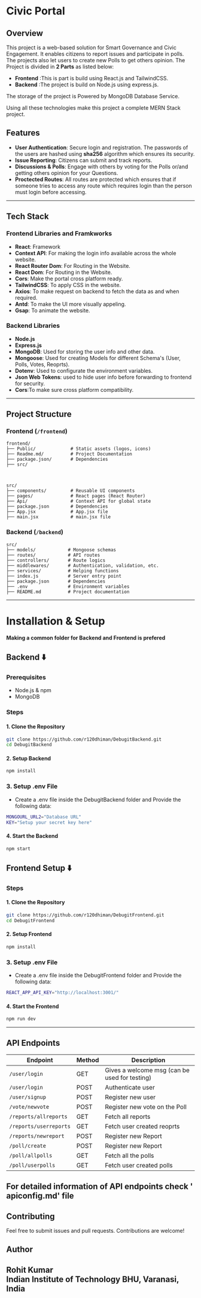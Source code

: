 # Civic Portal

## Overview
This project is a web-based solution for Smart Governance and Civic Engagement. It enables citizens to report issues and participate in polls. The projects also let users to create new Polls to get others opinion.
The Project is divided in  **2 Parts** as listed below:

- **Frontend** :This is part is build using React.js and TailwindCSS.
- **Backend**  :The project is build on Node.js using express.js.

The storage of the project is Powered by MongoDB Database Service.

Using all these technologies make this project a complete MERN Stack project.

## Features
- **User Authentication**: Secure login and registration. The passwords of the users are hashed using **sha256** algorithm which ensures its security.
- **Issue Reporting**: Citizens can submit and track reports.
- **Discussions & Polls**: Engage with others by voting for the Polls or/and getting others opinion for your Questions.
- **Proctected Routes**: All routes are protected which ensures that if someone tries to access any route which requires login than the person must login before accessing.

---

## Tech Stack
### Frontend Libraries and Framkworks
- **React**: Framework
- **Context API**: For making the login info available across the whole website. 
- **React Router Dom**: For Routing in the Website.
- **React Dom**: For Routing in the Website.
- **Cors**: Make the portal cross platform ready.
- **TailwindCSS**: To apply CSS in the website.
- **Axios**: To make request on backend to fetch the data as and when required.
- **Antd**: To make the UI more visually appeling.
- **Gsap**: To animate the website.

### Backend Libraries 
- **Node.js**
- **Express.js**
- **MongoDB**: Used for storing the user info and other data.
- **Mongoose**: Used for creating Models for different Schema's (User, Polls, Votes, Reoprts).
- **Dotenv**: Used to configurate the environment variables.
- **Json Web Tokens**: used to hide user info before forwarding to frontend for security.
- **Cors**:To make sure cross platform compatibility.

---

## Project Structure

### Frontend (`/frontend`)
```
frontend/
├── Public/             # Static assets (logos, icons)
├── Readme.md/          # Project Documentation
├── package.json/       # Dependencies
├── src/       



src/
├── components/         # Reusable UI components
├── pages/              # React pages (React Router)
├── Api/                # Context API for global state     
├── package.json        # Dependencies
├── App.jsx             # App.jsx file
├── main.jsx            # main.jsx file
```

### Backend (`/backend`)
```
src/
├── models/            # Mongoose schemas
├── routes/            # API routes
├── controllers/       # Route logics
├── middlewares/       # Authentication, validation, etc.
├── services/          # Helping functions
├── index.js           # Server entry point
├── package.json       # Dependencies
├── .env               # Environment variables
├── README.md          # Project documentation
```

---

# Installation & Setup
**Making a common folder for Backend and Frontend is prefered**
## Backend ⬇️
### Prerequisites
- Node.js & npm
- MongoDB

### Steps
#### 1. Clone the Repository
```sh
git clone https://github.com/r120dhiman/DebugitBackend.git
cd DebugitBackend
```

#### 2. Setup Backend
```sh
npm install
```
### 3. Setup .env File
- Create a .env file inside the DebugitBackend folder and Provide the following data:
```sh
MONGOURL_URL2="Database URL"
KEY="Setup your secret key here"
```
#### 4. Start the Backend
```sh
npm start
```
## Frontend Setup ⬇️

### Steps
#### 1. Clone the Repository
```sh
git clone https://github.com/r120dhiman/DebugitFrontend.git
cd DebugitFrontend
```

#### 2. Setup Frontend
```sh
npm install
```
### 3. Setup .env File
- Create a .env file inside the DebugitFrontend folder and Provide the following data:
```sh
REACT_APP_API_KEY="http://localhost:3001/"
```
#### 4. Start the Frontend
```sh
npm run dev
```

---

## API Endpoints
| Endpoint        | Method | Description |
|---------------|--------|-------------|
| `/user/login`  | GET   | Gives a welcome msg (can be used for testing) |
| `/user/login`  | POST   | Authenticate user |
| `/user/signup` | POST    | Register new user |
| `/vote/newvote` | POST    | Register new vote on the Poll |
| `/reports/allreports` | GET    | Fetch all reports |
| `/reports/userreports` | GET    | Fetch user created reoprts |
| `/reports/newreport` | POST    | Register new Report |
| `/poll/create` | POST    | Register new Report |
| `/poll/allpolls` | GET    | Fetch all the polls|
| `/poll/userpolls` | GET    | Fetch user created polls |

 For detailed information of API endpoints check 
' **apiconfig.md**' file
---


## Contributing
Feel free to submit issues and pull requests. Contributions are welcome!

## Author 
**Rohit Kumar** <br>
 Indian Institute of Technology BHU, Varanasi, India
 ---

